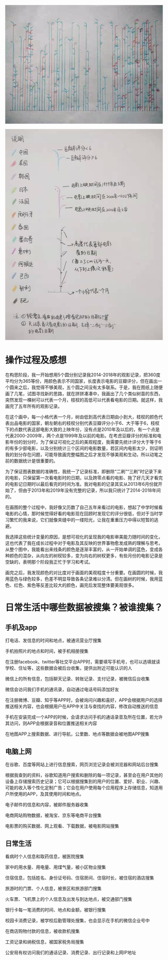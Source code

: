 ![image](https://github.com/wangsihan98/week-two-homework/blob/master/picture1.jpg)

![image](https://github.com/wangsihan98/week-two-homework/blob/master/picture2.jpg)

# 操作过程及感想

在构思阶段，我一开始想用5个圆分别记录我2014-2018年的观影记录，把360度平均分为365等份，用颜色表示不同国家，长度表示电影的豆瓣评分，但在画出一个圆来之后，我觉得不够美观，五个圆之间没有太多联系。于是，我在图纸上随便画了几笔，试图寻找新的思路，就在拼拼凑凑中，我画出了几个类似树苗的东西，突然发现一棵树可以代表一个月，枝杈的高低可以代表看电影的日期。就这样，我画完了五年所有的观影记录。

在这个画中，每一小格代表一个月，树由低到高代表日期由小到大，枝杈的颜色代表出品电影的国家，朝左朝右的枝杈分别代表豆瓣评分小于6、大于等于6，枝杈下的点数代表这部电影大致的上映年份，没有点是2010年及以后的，有一个点是代表2000-2009年，两个点是1999年及以前的电影。在考虑豆瓣评分的标准和电影年份的划分时，为了保证可视化之后的美观程度，我需要先统计评分大于等于6的有多少部电影，以及分别统计三个区间的电影数量，若区间内电影太少，则证明我的划分存在问题，可能导致画完整幅图之后才发现不够美观和生动，所以动笔之前的数据统计是很重要的。

为了保证图表数据的准确性，我统一了记录标准，即删除“二刷”“三刷”时记录下来的电影，只保留第一次看电影时的日期，以及跨零点看的电影、拖了好几天才看完的电影记日期时以最后看完的时间为准。我对电影的记录其实从2013年6月份就开始了，但由于2013年和2019年没有完整的记录，所以我只统计了2014-2018年间的。

在画图的整个过程中，我好像又历数了自己五年来看过的电影，想起了中学时候看电影的心情，那时候觉得好看的电影现在回顾时发现它的评分很低，但对于当时学习繁忙的我来说，它们就像夹缝中的一缕阳光，让我在重重压力中得以短暂的逃避。

我选择这些统计变量的原因，是想可视化的呈现我的电影审美能力随时间的变化，这也代表了我在成长过程中对于电影及其反映的世界事物愈发成熟的理解与思考。从整个图中，我能看出来线条的颜色是逐渐丰富的，从一开始单调的蓝色，变成各种颜色的混杂，从向左的树杈较多，变为向右的树杈更多，有些月份的电影记录是空缺的，表明那个阶段我正忙于学习和考试。

画完之后，我发现颜色的对比度对于画面的美观程度十分重要。在画圆的时候，我用蓝色与绿色较多，色差不明显导致各条记录难以分清。但在画树的时候，我用蓝色、红色、紫色等反差比较大的颜色，画完后发现整体要美观很多。


# 日常生活中哪些数据被搜集？被谁搜集？

## 手机及app

打电话、发信息的时间和地点，被通讯营业厅搜集

手机拍照片的地点和时间，被手机相册搜集

在注册facebook、twitter等社交平台APP时，需要填写手机号，也可以选填就读学校、住址等，这些数据会被后台收集，提供出附近可能认识的人

微信上的所有信息，包括聊天记录、转账记录、支付记录，被微信后台收集

微信会访问我们手机的通讯录，自动通过电话号码添加好友

在注册微博、豆瓣、知乎等APP时，会被询问兴趣和喜好，APP会根据用户的选择推送相关内容，也会根据用户在APP中关注与查找的内容，修改自动推送的信息

手机在安装完成一个APP的时候，会请求访问手机的通话录音及所在位置，若允许其访问，则APP会根据录音和位置推送相关内容

在地图APP上搜索数据、进行导航，公里数、地点等数据会被地图APP搜集

## 电脑上网

在谷歌、百度等网站上进行信息搜索，网页浏览记录会被浏览器和网站后台搜集

根据我查到的资料，谷歌知道用户搜索和删除的每一项记录，甚至会在用户其他的设备上存储搜索历史记录；它可以根据搜集到的用户的位置、爱好、职业、兴趣、可能的收入等个性化定制广告；它会在用户使用每个应用程序上存储信息，知道用户所使用的APP，及其使用时间和地点。

电子邮件的信息和内容，被邮件服务器收集

电商网站购物数据，被淘宝、京东等电商平台搜集

电影票的购买数据、网上观看、下载数据，被电影网站搜集

## 日常生活

看病时个人信息和取药信息，被医院搜集

家中的用水量、用电量、用煤气量，被小区物业搜集

住宿信息，包括姓名、身份证号码、住宿房间、住宿时长，被住宿的酒店搜集

旅游时的门票、个人信息，被景区和旅游部门搜集

火车票、飞机票上的个人信息及出发与到达地点，被交通部门搜集

银行卡每一笔消费的时间、地点和金额，被银行搜集

校园卡消费记录，被学校后勤管理处搜集，也会显示在手机的微信企业号中

在商店购物付款的信息，被收款机搜集

工资记录和纳税信息，被国家税务局搜集

公安局有权访问我们的通话记录、消费记录、出行记录和上网IP地址
